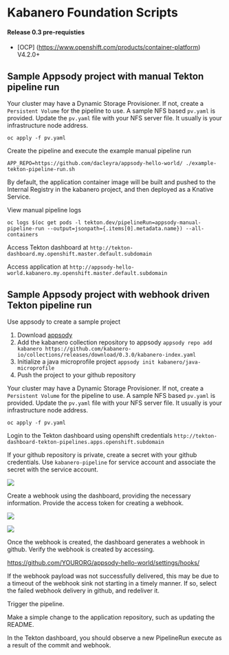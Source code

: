 # Kabanero Foundation Scripts

#### Release 0.3 pre-requisties

 - [OCP] (https://www.openshift.com/products/container-platform)  V4.2.0+


## Sample Appsody project with manual Tekton pipeline run

Your cluster may have a Dynamic Storage Provisioner.  If not, create a `Persistent Volume` for the pipeline to use. A sample NFS based  `pv.yaml` is provided.  Update the `pv.yaml` file with your NFS server file.  It usually is your infrastructure node address.
```
oc apply -f pv.yaml
```

Create the pipeline and execute the example manual pipeline run
```
APP_REPO=https://github.com/dacleyra/appsody-hello-world/ ./example-tekton-pipeline-run.sh
```

By default, the application container image will be built and pushed to the Internal Registry in the kabanero project, and then deployed as a Knative Service.

View manual pipeline logs
```
oc logs $(oc get pods -l tekton.dev/pipelineRun=appsody-manual-pipeline-run --output=jsonpath={.items[0].metadata.name}) --all-containers
```

Access Tekton dashboard at `http://tekton-dashboard.my.openshift.master.default.subdomain`

Access application at `http://appsody-hello-world.kabanero.my.openshift.master.default.subdomain`


## Sample Appsody project with webhook driven Tekton pipeline run

Use appsody to create a sample project

1. Download [appsody](https://github.com/appsody/appsody/releases)
2. Add the kabanero collection repository to appsody `appsody repo add kabanero https://github.com/kabanero-io/collections/releases/download/0.3.0/kabanero-index.yaml`
3. Initialize a java microprofile project `appsody init kabanero/java-microprofile`
4. Push the project to your github repository

Your cluster may have a Dynamic Storage Provisioner.  If not, create a `Persistent Volume` for the pipeline to use. A sample NFS based  `pv.yaml` is provided.  Update the `pv.yaml` file with your NFS server file.  It usually is your infrastructure node address.

```
oc apply -f pv.yaml
```

Login to the Tekton dashboard using openshift credentials `http://tekton-dashboard-tekton-pipelines.apps.openshift.subdomain`

If your github repository is private, create a secret with your github credentials.  Use `kabanero-pipeline` for service account and associate the secret with the service account.

![](secret.png)

Create a webhook using the dashboard, providing the necessary information. Provide the access token for creating a webhook.

![](webhook.png)

![](cats.png)

Once the webhook is created, the dashboard generates a webhook in github. Verify the webhook is created by accessing.

https://github.com/YOURORG/appsody-hello-world/settings/hooks/

If the webhook payload was not successfully delivered, this may be due to a timeout of the webhook sink not starting in a timely manner. If so, select the failed webhook delivery in github, and redeliver it.

Trigger the pipeline.

Make a simple change to the application repository, such as updating the README.

In the Tekton dashboard, you should observe a new PipelineRun execute as a result of the commit and webhook.

